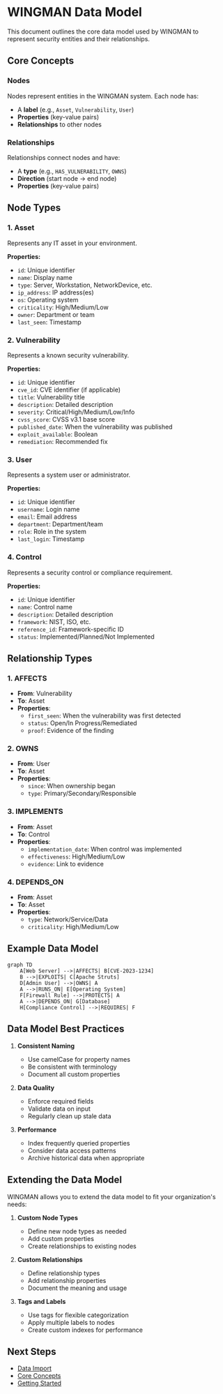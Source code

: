 # WINGMAN Data Model

This document outlines the core data model used by WINGMAN to represent security entities and their relationships.

## Core Concepts

### Nodes

Nodes represent entities in the WINGMAN system. Each node has:

- A **label** (e.g., `Asset`, `Vulnerability`, `User`)
- **Properties** (key-value pairs)
- **Relationships** to other nodes

### Relationships

Relationships connect nodes and have:

- A **type** (e.g., `HAS_VULNERABILITY`, `OWNS`)
- **Direction** (start node → end node)
- **Properties** (key-value pairs)

## Node Types

### 1. Asset

Represents any IT asset in your environment.

**Properties:**
- `id`: Unique identifier
- `name`: Display name
- `type`: Server, Workstation, NetworkDevice, etc.
- `ip_address`: IP address(es)
- `os`: Operating system
- `criticality`: High/Medium/Low
- `owner`: Department or team
- `last_seen`: Timestamp

### 2. Vulnerability

Represents a known security vulnerability.

**Properties:**
- `id`: Unique identifier
- `cve_id`: CVE identifier (if applicable)
- `title`: Vulnerability title
- `description`: Detailed description
- `severity`: Critical/High/Medium/Low/Info
- `cvss_score`: CVSS v3.1 base score
- `published_date`: When the vulnerability was published
- `exploit_available`: Boolean
- `remediation`: Recommended fix

### 3. User

Represents a system user or administrator.

**Properties:**
- `id`: Unique identifier
- `username`: Login name
- `email`: Email address
- `department`: Department/team
- `role`: Role in the system
- `last_login`: Timestamp

### 4. Control

Represents a security control or compliance requirement.

**Properties:**
- `id`: Unique identifier
- `name`: Control name
- `description`: Detailed description
- `framework`: NIST, ISO, etc.
- `reference_id`: Framework-specific ID
- `status`: Implemented/Planned/Not Implemented

## Relationship Types

### 1. AFFECTS
- **From**: Vulnerability
- **To**: Asset
- **Properties**:
  - `first_seen`: When the vulnerability was first detected
  - `status`: Open/In Progress/Remediated
  - `proof`: Evidence of the finding

### 2. OWNS
- **From**: User
- **To**: Asset
- **Properties**:
  - `since`: When ownership began
  - `type`: Primary/Secondary/Responsible

### 3. IMPLEMENTS
- **From**: Asset
- **To**: Control
- **Properties**:
  - `implementation_date`: When control was implemented
  - `effectiveness`: High/Medium/Low
  - `evidence`: Link to evidence

### 4. DEPENDS_ON
- **From**: Asset
- **To**: Asset
- **Properties**:
  - `type`: Network/Service/Data
  - `criticality`: High/Medium/Low

## Example Data Model

```mermaid
graph TD
    A[Web Server] -->|AFFECTS| B[CVE-2023-1234]
    B -->|EXPLOITS| C[Apache Struts]
    D[Admin User] -->|OWNS| A
    A -->|RUNS_ON| E[Operating System]
    F[Firewall Rule] -->|PROTECTS| A
    A -->|DEPENDS_ON| G[Database]
    H[Compliance Control] -->|REQUIRES| F
```

## Data Model Best Practices

1. **Consistent Naming**
   - Use camelCase for property names
   - Be consistent with terminology
   - Document all custom properties

2. **Data Quality**
   - Enforce required fields
   - Validate data on input
   - Regularly clean up stale data

3. **Performance**
   - Index frequently queried properties
   - Consider data access patterns
   - Archive historical data when appropriate

## Extending the Data Model

WINGMAN allows you to extend the data model to fit your organization's needs:

1. **Custom Node Types**
   - Define new node types as needed
   - Add custom properties
   - Create relationships to existing nodes

2. **Custom Relationships**
   - Define relationship types
   - Add relationship properties
   - Document the meaning and usage

3. **Tags and Labels**
   - Use tags for flexible categorization
   - Apply multiple labels to nodes
   - Create custom indexes for performance

## Next Steps

- [Data Import](./data-import.md)
- [Core Concepts](../core-concepts/graph-database.md)
- [Getting Started](../getting-started/quick-start.md)
